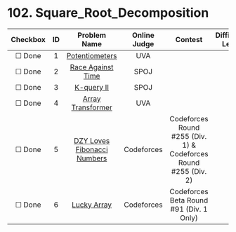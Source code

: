 # 102. Square_Root_Decomposition


| Checkbox | ID | Problem Name|Online Judge|Contest|Difficulty Level|
|:---:|:---:|:---:|:---:|:---:|:---:|
|&#9744; Done|1|[Potentiometers](https://uva.onlinejudge.org/index.php?option=onlinejudge&page=show_problem&problem=3238)|UVA||2|
|&#9744; Done|2|[Race Against Time](http://www.spoj.com/problems/RACETIME/)|SPOJ||2|
|&#9744; Done|3|[K-query II](http://www.spoj.com/problems/KQUERY2/)|SPOJ||3|
|&#9744; Done|4|[Array Transformer](https://uva.onlinejudge.org/index.php?option=onlinejudge&page=show_problem&problem=3154)|UVA||4|
|&#9744; Done|5|[DZY Loves Fibonacci Numbers](http://codeforces.com/problemset/problem/446/C)|Codeforces|Codeforces Round #255 (Div. 1) & Codeforces Round #255 (Div. 2)|6|
|&#9744; Done|6|[Lucky Array](http://codeforces.com/problemset/problem/121/E)|Codeforces|Codeforces Beta Round #91 (Div. 1 Only)|7|
